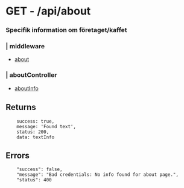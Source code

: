 # GET - /api/about


### Specifik information om företaget/kaffet

### | middleware
* [about](https://vscode.dev/github/AdreanRodriguez/Airbean-API-individuella/blob/main/middleware/validation.js#L338)
### | aboutController
* [aboutInfo](https://github.com/AdreanRodriguez/Airbean-API-individuella/blob/main/controllers/aboutController.js#L8)

## Returns
```
    success: true,
    message: 'Found text',
    status: 200,
    data: textInfo
```

## Errors
``` 
	"success": false,
	"message": "Bad credentials: No info found for about page.",
	"status": 400
	
```